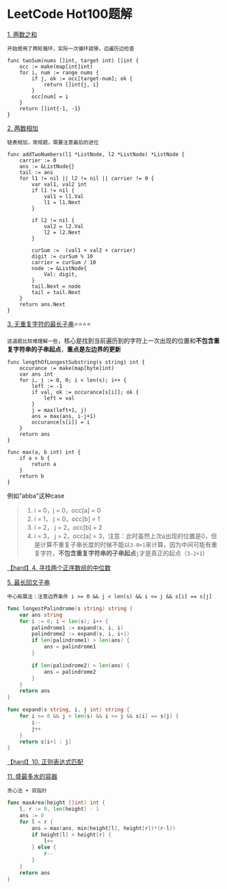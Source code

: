 # LeetCode Hot100题解

[1. 两数之和](https://leetcode.cn/problems/two-sum/)

`开始使用了两轮循环，实际一次循环就够，边遍历边检查`

```golang
func twoSum(nums []int, target int) []int {
    occ := make(map[int]int)
    for i, num := range nums {
        if j, ok := occ[target-num]; ok {
            return []int{j, i}
        }
        occ[num] = i
    }
    return []int{-1, -1}
}
```

[2. 两数相加](https://leetcode.cn/problems/add-two-numbers/)

`链表相加，常规题，需要注意最后的进位`

```golang
func addTwoNumbers(l1 *ListNode, l2 *ListNode) *ListNode {
    carrier := 0
    ans := &ListNode{}
    tail := ans
    for l1 != nil || l2 != nil || carrier != 0 {
        var val1, val2 int
        if l1 != nil {
            val1 = l1.Val 
            l1 = l1.Next
        }

        if l2 != nil {
            val2 = l2.Val
            l2 = l2.Next
        }

        curSum :=  (val1 + val2 + carrier)
        digit := curSum % 10 
        carrier = curSum / 10
        node := &ListNode{
            Val: digit,
        }
        tail.Next = node
        tail = tail.Next
    } 
    return ans.Next
}
```

[3. 无重复字符的最长子串](https://leetcode.cn/problems/longest-substring-without-repeating-characters/):star::star::star::star:

`这道题比较难理解一些`，核心是找到当前遍历到的字符上一次出现的位置和**不包含重复字符串的子串起点**，**重点是左边界的更新**

```golang
func lengthOfLongestSubstring(s string) int {
	occurance := make(map[byte]int)
	var ans int
	for i, j := 0, 0; i < len(s); i++ {
		left := -1
		if val, ok := occurance[s[i]]; ok {
			left = val
		}
		j = max(left+1, j)
		ans = max(ans, i-j+1)
		occurance[s[i]] = i
	}
	return ans
}

func max(a, b int) int {
	if a > b {
		return a
	}
	return b
}
```

例如"abba"这种case

>1. i = 0，j = 0，occ[a] = 0
>2. i = 1， j = 0，occ[b] = 1
>3. i = 2， j =  2，occ[b] = 2
>4. i = 3， j =  2，occ[a] = 3，注意：此时虽然上次a出现的位置是0，但是计算不重复子串长度的时候不能以`3-0+1`来计算，因为中间可能有重复字符，**不包含重复字符串的子串起点**`j`才是真正的起点（`3-2+1`）

[【hard】4. 寻找两个正序数组的中位数](https://leetcode.cn/problems/median-of-two-sorted-arrays/)

[5. 最长回文子串](https://leetcode.cn/problems/longest-palindromic-substring/)

`中心拓展法：注意边界条件 i >= 0 && j < len(s) && i <= j && s[i] == s[j]` 

```go
func longestPalindrome(s string) string {
	var ans string
	for i := 0; i < len(s); i++ {
		palindrome1 := expand(s, i, i)
		palindrome2 := expand(s, i, i+1)
		if len(palindrome1) > len(ans) {
			ans = palindrome1
		}

		if len(palindrome2) > len(ans) {
			ans = palindrome2
		}
	}
	return ans
}

func expand(s string, i, j int) string {
	for i >= 0 && j < len(s) && i <= j && s[i] == s[j] {
		i--
		j++
	}
	return s[i+1 : j]
}
```

[【hard】10. 正则表达式匹配](https://leetcode.cn/problems/regular-expression-matching/)

[11. 盛最多水的容器](https://leetcode.cn/problems/container-with-most-water/description/)

`贪心法 + 双指针`

```go
func maxArea(height []int) int {
    l, r := 0, len(height) - 1
    ans := 0
    for l < r {
        ans = max(ans, min(height[l], height[r])*(r-l))
        if height[l] < height[r] {
            l++
        } else {
            r--
        }
    }
    return ans
}
```

